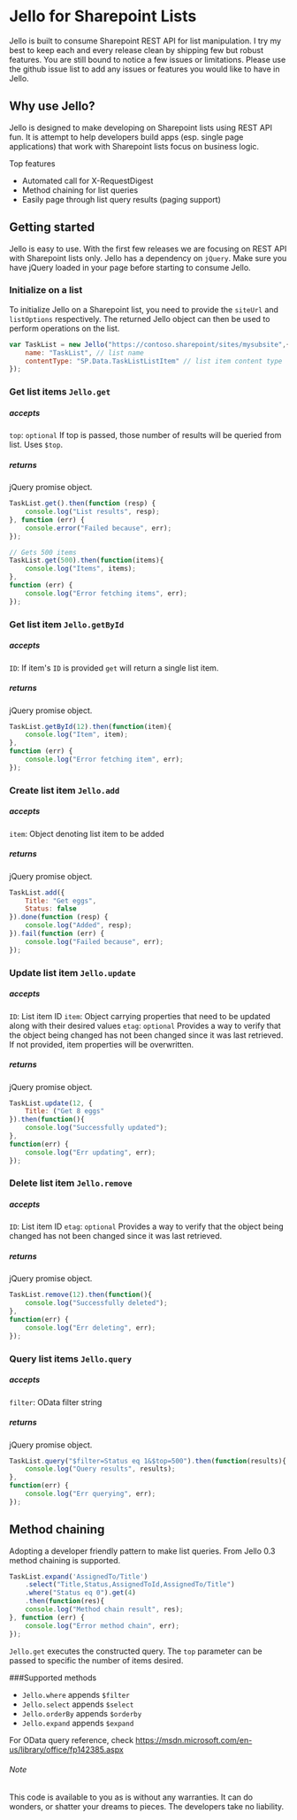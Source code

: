 # Jello for Sharepoint Lists
Jello is built to consume Sharepoint REST API for list manipulation. I try my best to keep each and every release clean by shipping few but robust features. You are still bound to notice a few issues or limitations. Please use the github issue list to add any issues or features you would like to have in Jello.

## Why use Jello?
Jello is designed to make developing on Sharepoint lists using REST API fun. It is attempt to help developers build apps (esp. single page applications) that work with Sharepoint lists focus on business logic.

Top features
- Automated call for X-RequestDigest
- Method chaining for list queries
- Easily page through list query results (paging support)

## Getting started
Jello is easy to use. With the first few releases we are focusing on REST API with Sharepoint lists only. Jello has a dependency on `jQuery`. Make sure you have jQuery loaded in your page before starting to consume Jello.

### Initialize on a list
To initialize Jello on a Sharepoint list, you need to provide the `siteUrl` and `listOptions` respectively. The returned Jello object can then be used to perform operations on the list.
```javascript
var TaskList = new Jello("https://contoso.sharepoint/sites/mysubsite",{
    name: "TaskList", // list name
    contentType: "SP.Data.TaskListListItem" // list item content type
});
```

### Get list items `Jello.get`
##### accepts
`top`: `optional` If top is passed, those number of results will be queried from list. Uses `$top`.
##### returns
jQuery promise object.
```javascript
TaskList.get().then(function (resp) {
    console.log("List results", resp);
}, function (err) {
    console.error("Failed because", err);
});

// Gets 500 items
TaskList.get(500).then(function(items){
	console.log("Items", items);
},
function (err) {
	console.log("Error fetching items", err);
});
```

### Get list item `Jello.getById`
##### accepts
`ID`: If item's `ID` is provided `get` will return a single list item.
##### returns
jQuery promise object.
```javascript
TaskList.getById(12).then(function(item){
	console.log("Item", item);
},
function (err) {
	console.log("Error fetching item", err);
});
```

### Create list item `Jello.add`
##### accepts
`item`: Object denoting list item to be added
##### returns
jQuery promise object.
```javascript
TaskList.add({
    Title: "Get eggs",
    Status: false
}).done(function (resp) {
    console.log("Added", resp);
}).fail(function (err) {
    console.log("Failed because", err);
});
```

### Update list item `Jello.update`
##### accepts
`ID`: List item ID
`item`: Object carrying properties that need to be updated along with their desired values
`etag`: `optional` Provides a way to verify that the object being changed has not been changed since it was last retrieved. If not provided, item properties will be overwritten.
##### returns
jQuery promise object.
```javascript
TaskList.update(12, {
	Title: ("Get 8 eggs"
}).then(function(){
	console.log("Successfully updated");
},
function(err) {
	console.log("Err updating", err);
});
```

### Delete list item `Jello.remove`
##### accepts
`ID`: List item ID
`etag`: `optional` Provides a way to verify that the object being changed has not been changed since it was last retrieved.
##### returns
jQuery promise object.
```javascript
TaskList.remove(12).then(function(){
	console.log("Successfully deleted");
},
function(err) {
	console.log("Err deleting", err);
});
```

### Query list items `Jello.query`
##### accepts
`filter`: OData filter string
##### returns
jQuery promise object.
```javascript
TaskList.query("$filter=Status eq 1&$top=500").then(function(results){
	console.log("Query results", results);
},
function(err) {
	console.log("Err querying", err);
});
```

## Method chaining
Adopting a developer friendly pattern to make list queries. From Jello 0.3 method chaining is supported.

```javascript
TaskList.expand('AssignedTo/Title')
	.select("Title,Status,AssignedToId,AssignedTo/Title")
	.where("Status eq 0").get(4)
	.then(function(res){
    console.log("Method chain result", res);
}, function (err) {
    console.log("Error method chain", err);
});
```
`Jello.get` executes the constructed query. The `top` parameter can be passed to specific the number of items desired.

###Supported methods
- `Jello.where` appends `$filter`
- `Jello.select` appends `$select`
- `Jello.orderBy` appends `$orderby`
- `Jello.expand` appends `$expand`

For OData query reference, check https://msdn.microsoft.com/en-us/library/office/fp142385.aspx
###### Note
This code is available to you as is without any warranties. It can do wonders, or shatter your dreams to pieces. The developers take no liability.
